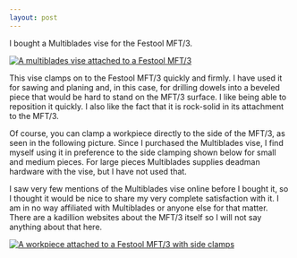 ```yaml
---
layout: post
---
```


I bought a Multiblades vise for the Festool MFT/3.

<a href="#" class="image fit"><img src="{{ 'assets/multibladesvise.jpg' | relative_url }}" alt="A multiblades vise attached to a Festool MFT/3" /></a>

This vise clamps on to the Festool MFT/3 quickly and firmly. I have used it for sawing and planing and, in this case, for drilling dowels into a beveled piece that would be hard to stand on the MFT/3 surface. I like being able to reposition it quickly. I also like the fact that it is rock-solid in its attachment to the MFT/3.

Of course, you can clamp a workpiece directly to the side of the MFT/3, as seen in the following picture. Since I purchased the Multiblades vise, I find myself using it in preference to the side clamping shown below for small and medium pieces. For large pieces Multiblades supplies deadman hardware with the vise, but I have not used that.

I saw very few mentions of the Multiblades vise online before I bought it, so I thought it would be nice to share my very complete satisfaction with it. I am in no way affiliated with Multiblades or anyone else for that matter. There are a kadillion websites about the MFT/3 itself so I will not say anything about that here.

<a href="#" class="image fit"><img src="{{ 'assets/festoolclamps.jpg' | relative_url }}" alt="A workpiece attached to a Festool MFT/3 with side clamps" /></a>
